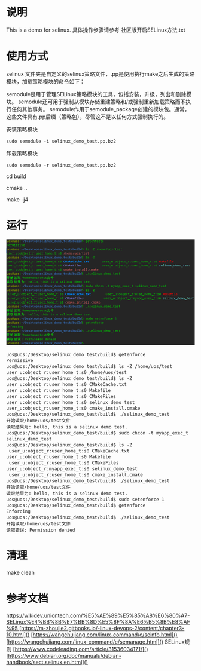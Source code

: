 # 说明

This is a demo for selinux. 具体操作步骤请参考 社区版开启SELinux方法.txt

# 使用方式

selinux 文件夹是自定义的selinux策略文件，.pp是使用执行make之后生成的策略模块，加载策略模块的命令如下：

semodule是用于管理SELinux策略模块的工具，包括安装，升级，列出和删除模块。 semodule还可用于强制从模块存储重建策略和/或强制重新加载策略而不执行任何其他事务。 semodule作用于semodule_package创建的模块包。通常，这些文件具有.pp后缀（策略包），尽管这不是以任何方式强制执行的。

安装策略模块

```
sudo semodule -i selinux_demo_test.pp.bz2
```

卸载策略模块

```
sudo semodule -r selinux_demo_test.pp.bz2
```

cd build

cmake ..

make -j4

# 运行

<img src="image/README/1659964761196.png"/>

```
uos@uos:/Desktop/selinux_demo_test/build$ getenforce
Permissive
uos@uos:/Desktop/selinux_demo_test/build$ ls -Z /home/uos/test
user_u:object_r:user_home_t:s0 /home/uos/test
uos@uos:/Desktop/selinux_demo_test/build$ ls -Z
user_u:object_r:user_home_t:s0 CMakeCache.txt       user_u:object_r:user_home_t:s0 Makefile
user_u:object_r:user_home_t:s0 CMakeFiles           user_u:object_r:user_home_t:s0 selinux_demo_test
user_u:object_r:user_home_t:s0 cmake_install.cmake
uos@uos:/Desktop/selinux_demo_test/build$ ./selinux_demo_test
开始读取/home/uos/test文件
读取结果为: hello, this is a selinux demo test.
uos@uos:/Desktop/selinux_demo_test/build$ sudo chcon -t myapp_exec_t selinux_demo_test
uos@uos:/Desktop/selinux_demo_test/build$ ls -Z
 user_u:object_r:user_home_t:s0 CMakeCache.txt        user_u:object_r:user_home_t:s0 Makefile
 user_u:object_r:user_home_t:s0 CMakeFiles           user_u:object_r:myapp_exec_t:s0 selinux_demo_test
 user_u:object_r:user_home_t:s0 cmake_install.cmake
uos@uos:/Desktop/selinux_demo_test/build$ ./selinux_demo_test
开始读取/home/uos/test文件
读取结果为: hello, this is a selinux demo test.
uos@uos:/Desktop/selinux_demo_test/build$ sudo setenforce 1
uos@uos:/Desktop/selinux_demo_test/build$ getenforce
Enforcing
uos@uos:/Desktop/selinux_demo_test/build$ ./selinux_demo_test
开始读取/home/uos/test文件
读取错误: Permission denied
```

# 清理

make clean

# 参考文档

[https://wikidev.uniontech.com/%E5%AE%89%E5%85%A8%E6%80%A7-SELinux%E4%BB%8B%E7%BB%8D%E5%8F%8A%E6%B5%8B%E8%AF%95
]()[https://m-zhoujie2.gitbooks.io/-linux-devops-2/content/chapter3-10.html]()
[https://wangchujiang.com/linux-command/c/seinfo.html]()
[https://wangchujiang.com/linux-command/c/semanage.html]()
SELinux规则
[https://www.codeleading.com/article/31536034171/]()
[https://www.debian.org/doc/manuals/debian-handbook/sect.selinux.en.html]()
